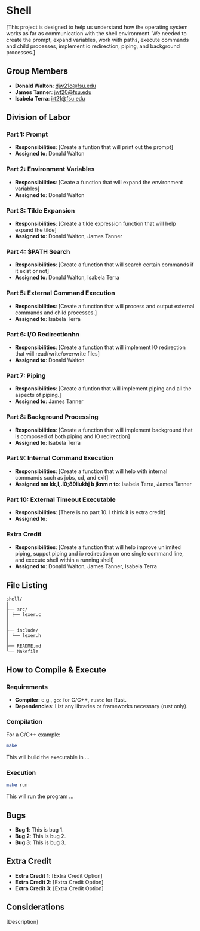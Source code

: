 # Shell

[This project is designed to help us understand how the operating system works as far as communication with the shell environment. We needed to create the prompt, expand variables, work with paths, execute commands and child processes, implement io redirection, piping, and background processes.]

## Group Members
- **Donald Walton**: djw21c@fsu.edu
- **James Tanner**: jwt20@fsu.edu
- **Isabela Terra**: irt21@fsu.edu
## Division of Labor

### Part 1: Prompt
- **Responsibilities**: [Create a funtion that will print out the prompt]
- **Assigned to**: Donald Walton

### Part 2: Environment Variables
- **Responsibilities**: [Ceate a function that will expand the environment variables]
- **Assigned to**: Donald Walton


### Part 3: Tilde Expansion
- **Responsibilities**: [Create a tilde expression function that will help expand the tilde]
- **Assigned to**: Donald Walton, James Tanner

### Part 4: $PATH Search
- **Responsibilities**: [Create a function that will search certain commands if it exist or not]
- **Assigned to**: Donald Walton, Isabela Terra

### Part 5: External Command Execution
- **Responsibilities**: [Create a function that will process and output external commands and child processes.]
- **Assigned to**: Isabela Terra

### Part 6: I/O Redirectionhn
- **Responsibilities**: [Create a function that will implement IO redirection that will read/write/overwrite files]
- **Assigned to**: Donald Walton

### Part 7: Piping
- **Responsibilities**: [Create a funtion that will implement piping and all the aspects of piping.]
- **Assigned to**: James Tanner

### Part 8: Background Processing
- **Responsibilities**: [Create a function that will implement background that is composed of both piping and IO redirection]
- **Assigned to**: Isabela Terra

### Part 9: Internal Command Execution
- **Responsibilities**: [Create a function that will help with internal commands such as jobs, cd, and exit]
- **Assigned  nm kk,l,.l0;89liukhj b  jknm n to**: Isabela Terra, James Tanner

### Part 10: External Timeout Executable
- **Responsibilities**: [There is no part 10. I think it is extra credit]
- **Assigned to**: 

### Extra Credit
- **Responsibilities**: [Create a function that will help improve unlimited piping, suppot piping and io redirection on one single command line, and execute shell within a running shell]
- **Assigned to**: Donald Walton, James Tanner, Isabela Terra

## File Listing
```
shell/
│
├── src/
│ ├── lexer.c
│ 
│
├── include/
│ └── lexer.h
│
├── README.md
└── Makefile
```
## How to Compile & Execute

### Requirements
- **Compiler**: e.g., `gcc` for C/C++, `rustc` for Rust.
- **Dependencies**: List any libraries or frameworks necessary (rust only).

### Compilation
For a C/C++ example:
```bash
make
```
This will build the executable in ...
### Execution
```bash
make run
```
This will run the program ...

## Bugs
- **Bug 1**: This is bug 1.
- **Bug 2**: This is bug 2.
- **Bug 3**: This is bug 3.

## Extra Credit
- **Extra Credit 1**: [Extra Credit Option]
- **Extra Credit 2**: [Extra Credit Option]
- **Extra Credit 3**: [Extra Credit Option]

## Considerations
[Description]
